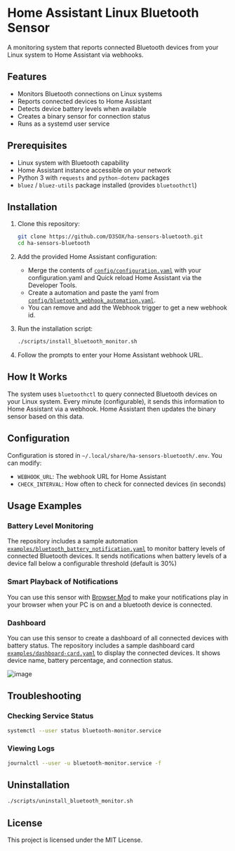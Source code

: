 # Home Assistant Linux Bluetooth Sensor

A monitoring system that reports connected Bluetooth devices from your Linux system to Home Assistant via webhooks.

## Features

- Monitors Bluetooth connections on Linux systems
- Reports connected devices to Home Assistant
- Detects device battery levels when available
- Creates a binary sensor for connection status
- Runs as a systemd user service

## Prerequisites

- Linux system with Bluetooth capability
- Home Assistant instance accessible on your network
- Python 3 with `requests` and `python-dotenv` packages
- `bluez` / `bluez-utils` package installed (provides `bluetoothctl`)

## Installation

1. Clone this repository:
   ```bash
   git clone https://github.com/D3SOX/ha-sensors-bluetooth.git
   cd ha-sensors-bluetooth
   ```

2. Add the provided Home Assistant configuration:
   - Merge the contents of [`config/configuration.yaml`](./config/configuration.yaml) with your configuration.yaml and Quick reload Home Assistant via the Developer Tools.
   - Create a automation and paste the yaml from [`config/bluetooth_webhook_automation.yaml`](./config/bluetooth_webhook_automation.yaml). 
   - You can remove and add the Webhook trigger to get a new webhook id.

3. Run the installation script:
   ```bash
   ./scripts/install_bluetooth_monitor.sh
   ```

4. Follow the prompts to enter your Home Assistant webhook URL.

## How It Works

The system uses `bluetoothctl` to query connected Bluetooth devices on your Linux system. Every minute (configurable), it sends this information to Home Assistant via a webhook. Home Assistant then updates the binary sensor based on this data.

## Configuration

Configuration is stored in `~/.local/share/ha-sensors-bluetooth/.env`. You can modify:

- `WEBHOOK_URL`: The webhook URL for Home Assistant
- `CHECK_INTERVAL`: How often to check for connected devices (in seconds)

## Usage Examples

### Battery Level Monitoring

The repository includes a sample automation [`examples/bluetooth_battery_notification.yaml`](./examples/bluetooth_battery_notification.yaml) to monitor battery levels of connected Bluetooth devices. It sends notifications when battery levels of a device fall below a configurable threshold (default is 30%)

### Smart Playback of Notifications

You can use this sensor with [Browser Mod](https://github.com/thomasloven/hass-browser_mod) to make your notifications play in your browser when your PC is on and a bluetooth device is connected.

### Dashboard

You can use this sensor to create a dashboard of all connected devices with battery status. The repository includes a sample dashboard card [`examples/dashboard-card.yaml`](./examples/dashboard-card.yaml) to display the connected devices. It shows device name, battery percentage, and connection status.

![image](https://github.com/user-attachments/assets/5c4d8201-37f5-4c5e-aaf3-262d6c12fc21)

## Troubleshooting

### Checking Service Status
```bash
systemctl --user status bluetooth-monitor.service
```

### Viewing Logs
```bash
journalctl --user -u bluetooth-monitor.service -f
```

## Uninstallation

```bash
./scripts/uninstall_bluetooth_monitor.sh
```

## License

This project is licensed under the MIT License.
